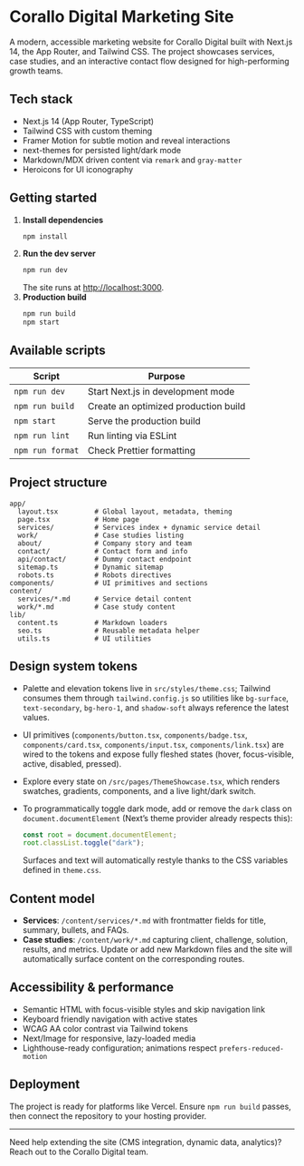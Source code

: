 # Corallo Digital Marketing Site

A modern, accessible marketing website for Corallo Digital built with Next.js 14, the App Router, and Tailwind CSS. The project showcases services, case studies, and an interactive contact flow designed for high-performing growth teams.

## Tech stack

- Next.js 14 (App Router, TypeScript)
- Tailwind CSS with custom theming
- Framer Motion for subtle motion and reveal interactions
- next-themes for persisted light/dark mode
- Markdown/MDX driven content via `remark` and `gray-matter`
- Heroicons for UI iconography

## Getting started

1. **Install dependencies**
   ```bash
   npm install
   ```
2. **Run the dev server**
   ```bash
   npm run dev
   ```
   The site runs at [http://localhost:3000](http://localhost:3000).
3. **Production build**
   ```bash
   npm run build
   npm start
   ```

## Available scripts

| Script        | Purpose                               |
| ------------- | ------------------------------------- |
| `npm run dev` | Start Next.js in development mode     |
| `npm run build` | Create an optimized production build |
| `npm start`   | Serve the production build            |
| `npm run lint` | Run linting via ESLint               |
| `npm run format` | Check Prettier formatting          |

## Project structure

```
app/
  layout.tsx         # Global layout, metadata, theming
  page.tsx           # Home page
  services/          # Services index + dynamic service detail
  work/              # Case studies listing
  about/             # Company story and team
  contact/           # Contact form and info
  api/contact/       # Dummy contact endpoint
  sitemap.ts         # Dynamic sitemap
  robots.ts          # Robots directives
components/          # UI primitives and sections
content/
  services/*.md      # Service detail content
  work/*.md          # Case study content
lib/
  content.ts         # Markdown loaders
  seo.ts             # Reusable metadata helper
  utils.ts           # UI utilities
```

## Design system tokens

- Palette and elevation tokens live in `src/styles/theme.css`; Tailwind consumes them through `tailwind.config.js` so utilities like `bg-surface`, `text-secondary`, `bg-hero-1`, and `shadow-soft` always reference the latest values.
- UI primitives (`components/button.tsx`, `components/badge.tsx`, `components/card.tsx`, `components/input.tsx`, `components/link.tsx`) are wired to the tokens and expose fully fleshed states (hover, focus-visible, active, disabled, pressed).
- Explore every state on `/src/pages/ThemeShowcase.tsx`, which renders swatches, gradients, components, and a live light/dark switch.
- To programmatically toggle dark mode, add or remove the `dark` class on `document.documentElement` (Next’s theme provider already respects this):

  ```ts
  const root = document.documentElement;
  root.classList.toggle("dark");
  ```

  Surfaces and text will automatically restyle thanks to the CSS variables defined in `theme.css`.

## Content model

- **Services**: `/content/services/*.md` with frontmatter fields for title, summary, bullets, and FAQs.
- **Case studies**: `/content/work/*.md` capturing client, challenge, solution, results, and metrics.
Update or add new Markdown files and the site will automatically surface content on the corresponding routes.

## Accessibility & performance

- Semantic HTML with focus-visible styles and skip navigation link
- Keyboard friendly navigation with active states
- WCAG AA color contrast via Tailwind tokens
- Next/Image for responsive, lazy-loaded media
- Lighthouse-ready configuration; animations respect `prefers-reduced-motion`

## Deployment

The project is ready for platforms like Vercel. Ensure `npm run build` passes, then connect the repository to your hosting provider.

---

Need help extending the site (CMS integration, dynamic data, analytics)? Reach out to the Corallo Digital team.
